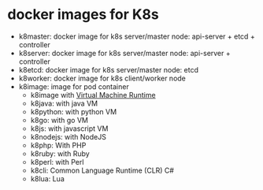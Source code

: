 # docker images for K8s
- k8master: docker image for k8s server/master node: api-server + etcd + controller
- k8server: docker image for k8s server/master node: api-server + controller
- k8etcd:   docker image for k8s server/master node: etcd
- k8worker: docker image for k8s client/worker node
- k8image: image for pod container
    - k8image with [Virtual Machine Runtime](https://en.wikipedia.org/wiki/Comparison_of_application_virtualization_software)
    - k8java: with java VM
    - k8python: with python VM
    - k8go: with go VM
    - k8js: with javascript VM
    - k8nodejs: with NodeJS
    - k8php: With PHP
    - k8ruby: with Ruby
    - k8perl: with Perl
    - k8cli: Common Language Runtime (CLR) C#
    - k8lua: Lua
